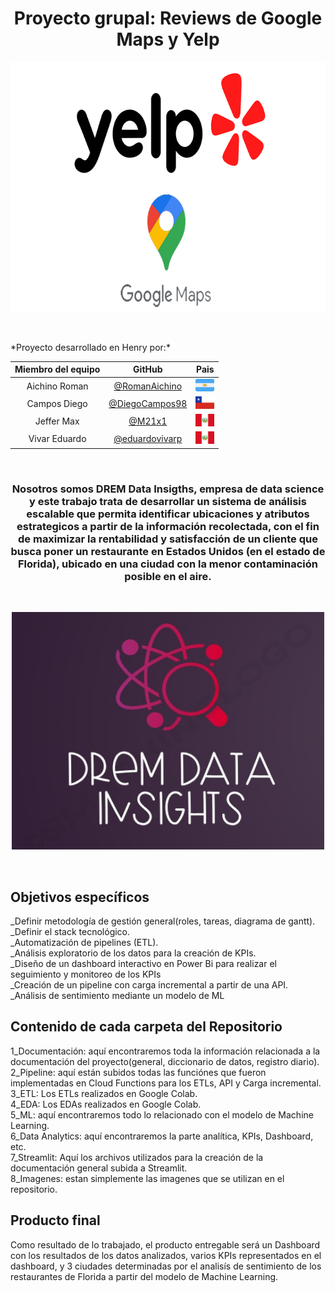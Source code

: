 <h1 align="center"> Proyecto grupal: Reviews de Google Maps y Yelp </h1>
<p align="center">
   <img width="700" height="400" src="8_ Imagenes/google maps y yelp logo editado.png">
   </p>
   
<p>
   <br>
</p>
*Proyecto desarrollado en Henry por:*

<div align="center">

| Miembro del equipo | GitHub |Pais
|:-----------:|:-----------:|:-----------:|
| Aichino Roman          |  [@RomanAichino](https://github.com/RomanAichino)         |<img width="30" height="20" src="8_ Imagenes/icono-plano-del-cuadrado-vector-de-la-bandera-argentina-102753340.png">
| Campos Diego | [@DiegoCampos98](https://github.com/DiegoCampos98)   |   <img width="30" height="20" src="8_ Imagenes/bandera_chile.png">
| Jeffer Max        |[@M21x1](https://github.com/M21x1)           |	<img width="30" height="20" src="8_ Imagenes/Peru_bandera.png">
| Vivar Eduardo  | [@eduardovivarp](https://github.com/eduardovivarp)   |   <img width="30" height="20" src="8_ Imagenes/Peru_bandera.png">

</div>

<p>
   <br>
</p>
<h3 align="center"> Nosotros somos DREM Data Insigths, empresa de data science y este trabajo trata de desarrollar un sistema de análisis escalable que permita identificar ubicaciones y atributos estrategicos a partir de la información recolectada, con el fin de maximizar la rentabilidad y satisfacción de un cliente que busca poner un restaurante en Estados Unidos (en el estado de Florida), ubicado en una ciudad con la menor contaminación posible en el aire. </h4>
<p>
   <br>
</p>
<p align="center">
   <img width="500" height="380" src="8_ Imagenes/IMG-20230831-WA0009.jpg">
</p>

<p>
   <br>
</p>
<p>
   
   <h2>Objetivos específicos </h2>
   
   _Definir metodología de gestión general(roles, tareas, diagrama de gantt).<br>
   _Definir el stack tecnológico.<br>
   _Automatización de pipelines (ETL).<br>
   _Análisis exploratorio de los datos para la creación de KPIs.<br>
   _Diseño de un dashboard interactivo en Power Bi para realizar el seguimiento y monitoreo de los KPIs<br>
   _Creación de un pipeline con carga incremental a partir de una API.<br>
   _Análisis de sentimiento mediante un modelo de ML<br>
</p>

<p>
   <h2>Contenido de cada carpeta del Repositorio</h2>
   
   1_Documentación: aquí encontraremos toda la información relacionada a la documentación del proyecto(general, diccionario de datos, registro diario).<br>
   2_Pipeline: aquí están subidos todas las funciónes que fueron implementadas en Cloud Functions para los ETLs, API y Carga incremental.<br>
   3_ETL: Los ETLs realizados en Google Colab.<br>
   4_EDA: Los EDAs realizados en Google Colab.<br>
   5_ML: aquí encontraremos todo lo relacionado con el modelo de Machine Learning.<br>
   6_Data Analytics: aquí encontraremos la parte analítica, KPIs, Dashboard, etc.<br>
   7_Streamlit: Aquí los archivos utilizados para la creación de la documentación general subida a Streamlit.<br>
   8_Imagenes: estan simplemente las imagenes que se utilizan en el repositorio.<br>
</p>

<p>
   <h2>Producto final </h2>
      
   Como resultado de lo trabajado, el producto entregable será un Dashboard con los resultados de los datos analizados, varios KPIs representados en el dashboard, y 3 ciudades determinadas
   por el analisís de sentimiento de los restaurantes de Florida a partir del modelo de Machine Learning.
</p>
      
